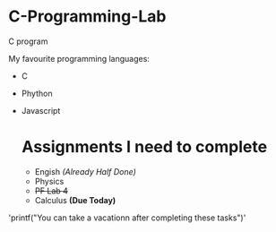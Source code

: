 # C-Programming-Lab
C program

My favourite programming languages:
* C
* Phython
* Javascript


  # Assignments I need to complete
  - Engish *(Already Half Done)*
  - Physics
  - ~~PF Lab 4~~
  - Calculus **(Due Today)**

'printf("You can take a vacationn after completing these tasks")'
  
    
  
